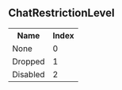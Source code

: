 ## ChatRestrictionLevel

<table><tr><th>Name</th><th>Index</th><tr><td>None</td><td>0</td></tr><tr><td>Dropped</td><td>1</td></tr><tr><td>Disabled</td><td>2</td></tr></table>